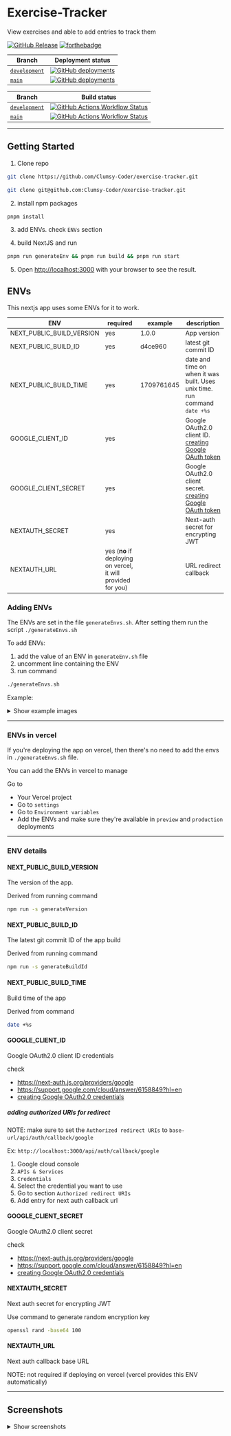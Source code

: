 # Exercise-Tracker

View exercises and able to add entries to track them

<!--
obtained from

https://shields.io/badges/git-hub-release
https://forthebadge.com/#/search

-->
[![GitHub Release](https://img.shields.io/github/v/release/clumsy-coder/exercise-tracker?include_prereleases&style=for-the-badge)](https://github.com/Clumsy-Coder/exercise-tracker/releases)
[![forthebadge](https://forthebadge.com/images/badges/made-with-next-13.svg)](https://forthebadge.com)

<!--
obtained from

https://shields.io/badges/git-hub-deployments
-->
| Branch | Deployment status |
|---|---|
| [`development`](https://github.com/Clumsy-Coder/exercise-tracker/tree/development) | [![GitHub deployments](https://img.shields.io/github/deployments/clumsy-coder/exercise-tracker/Preview?style=for-the-badge&label='Preview'%20deployment)](https://vercel.live/link/exercise-tracker-git-development-clumsy-coder.vercel.app) |
| [`main`](https://github.com/Clumsy-Coder/exercise-tracker/tree/main) | [![GitHub deployments](https://img.shields.io/github/deployments/clumsy-coder/exercise-tracker/Production?style=for-the-badge&label='Production'%20deployment)](https://exercise-tracker-one.vercel.app/) |

<!--
obtained from

https://shields.io/badges/git-hub-actions-workflow-status
-->
| Branch | Build status |
|--------|--------------|
| [`development`](https://github.com/Clumsy-Coder/exercise-tracker/tree/development) | [![GitHub Actions Workflow Status](https://img.shields.io/github/actions/workflow/status/clumsy-coder/exercise-tracker/.github%2Fworkflows%2Fbuild.yaml?branch=development&style=for-the-badge&label='development'%20branch%20build)](https://github.com/Clumsy-Coder/exercise-tracker/actions/workflows/build.yaml?query=branch%3Adevelopment) |
| [`main`](https://github.com/Clumsy-Coder/exercise-tracker/tree/main) | [![GitHub Actions Workflow Status](https://img.shields.io/github/actions/workflow/status/clumsy-coder/exercise-tracker/.github%2Fworkflows%2Fbuild.yaml?branch=main&style=for-the-badge&label='main'%20branch%20build)](https://github.com/Clumsy-Coder/exercise-tracker/actions/workflows/build.yaml?query=branch%3Amain) |

---

## Getting Started

1. Clone repo

```bash
git clone https://github.com/Clumsy-Coder/exercise-tracker.git
```

```bash
git clone git@github.com:Clumsy-Coder/exercise-tracker.git
```

2. install npm packages

```bash
pnpm install
```

3. add ENVs. check `ENVs` section

4. build NextJS and run

```bash
pnpm run generateEnv && pnpm run build && pnpm run start
```

5. Open [http://localhost:3000](http://localhost:3000) with your browser to see the result.

## ENVs

This nextjs app uses some ENVs for it to work.

| ENV | required | example | description |
|-----|----------|---------|-------------|
| NEXT_PUBLIC_BUILD_VERSION | yes | 1.0.0 | App version |
| NEXT_PUBLIC_BUILD_ID | yes | d4ce960 | latest git commit ID |
| NEXT_PUBLIC_BUILD_TIME | yes | 1709761645 | date and time on when it was built. Uses unix time. run command `date +%s`|
| GOOGLE_CLIENT_ID | yes | | Google OAuth2.0 client ID. [creating Google OAuth token](https://www.youtube.com/watch?v=XmmMQfpQh40&t=279s) |
| GOOGLE_CLIENT_SECRET | yes | | Google OAuth2.0 client secret. [creating Google OAuth token](https://www.youtube.com/watch?v=XmmMQfpQh40&t=279s) |
| NEXTAUTH_SECRET | yes | | Next-auth secret for encrypting JWT |
| NEXTAUTH_URL | yes (**no** if deploying on vercel, it will provided for you) | | URL redirect callback |

### Adding ENVs

The ENVs are set in the file `generateEnvs.sh`. After setting them run the script `./generateEnvs.sh`

To add ENVs:

1. add the value of an ENV in `generateEnv.sh` file
2. uncomment line containing the ENV
3. run command

```bash
./generateEnvs.sh
```

Example:
<details>
<summary>Show example images</summary>

1. add the value of an ENV in `generateEnv.sh` file
![Adding env step 1](docs/images/adding-env-step-1.png)
2. uncomment line containing the ENV
![Adding env step 2](docs/images/adding-env-step-2.png)
3. run command

```bash
./generateEnvs.sh
```

</details>

---

### ENVs in vercel

If you're deploying the app on vercel, then there's no need to add the envs in `./generateEnvs.sh` file.

You can add the ENVs in vercel to manage

Go to

- Your Vercel project
- Go to `settings`
- Go to `Environment variables`
- Add the ENVs and make sure they're available in `preview` and `production` deployments

---

### ENV details

#### NEXT_PUBLIC_BUILD_VERSION

The version of the app.

Derived from running command

```bash
npm run -s generateVersion
```

#### NEXT_PUBLIC_BUILD_ID

The latest git commit ID of the app build

Derived from running command

```bash
npm run -s generateBuildId
```

#### NEXT_PUBLIC_BUILD_TIME

Build time of the app

Derived from command

```bash
date +%s
```

#### GOOGLE_CLIENT_ID

Google OAuth2.0 client ID credentials

check

- https://next-auth.js.org/providers/google
- https://support.google.com/cloud/answer/6158849?hl=en
- [creating Google OAuth2.0 credentials](https://www.youtube.com/watch?v=XmmMQfpQh40&t=279s)

##### adding authorized URIs for redirect

NOTE: make sure to set the `Authorized redirect URIs` to
`base-url/api/auth/callback/google`

Ex: ` http://localhost:3000/api/auth/callback/google `

1. Google cloud console
2. `APIs & Services`
3. `Credentials`
4. Select the credential you want to use
5. Go to section `Authorized redirect URIs`
6. Add entry for next auth callback url

#### GOOGLE_CLIENT_SECRET

Google OAuth2.0 client secret

check

- https://next-auth.js.org/providers/google
- https://support.google.com/cloud/answer/6158849?hl=en
- [creating Google OAuth2.0 credentials](https://www.youtube.com/watch?v=XmmMQfpQh40&t=279s)

#### NEXTAUTH_SECRET

Next auth secret for encrypting JWT

Use command to generate random encryption key

```bash
openssl rand -base64 100
```

#### NEXTAUTH_URL

Next auth callback base URL

NOTE: not required if deploying on vercel (vercel provides this ENV automatically)

---

## Screenshots

<details>
<summary>Show screenshots</summary>

### Home page

#### Desktop

![Home page desktop](docs/images/page-home-desktop.png)

#### Mobile

![Home page mobile](docs/images/page-home-mobile.png)

### Exercises page `/exercises`

#### Desktop

![Exercises page desktop](docs/images/page-exercises-desktop.png)

#### Mobile

##### Accordion Closed

![Exercises page mobile Accordion closed](docs/images/page-exercises-mobile-accordion-closed.png)

##### Accordion Opened

![Exercises page mobile Accordion opened](docs/images/page-exercises-mobile-accordion-opened.png)

### Exercise ID page `/exercises/[exerciseId]`

#### Desktop

![Exercises ID page desktop](docs/images/page-exerciseId-desktop.png)

#### Mobile

![Exercises Id  page mobile](docs/images/page-exerciseId-mobile.png)

</details>
